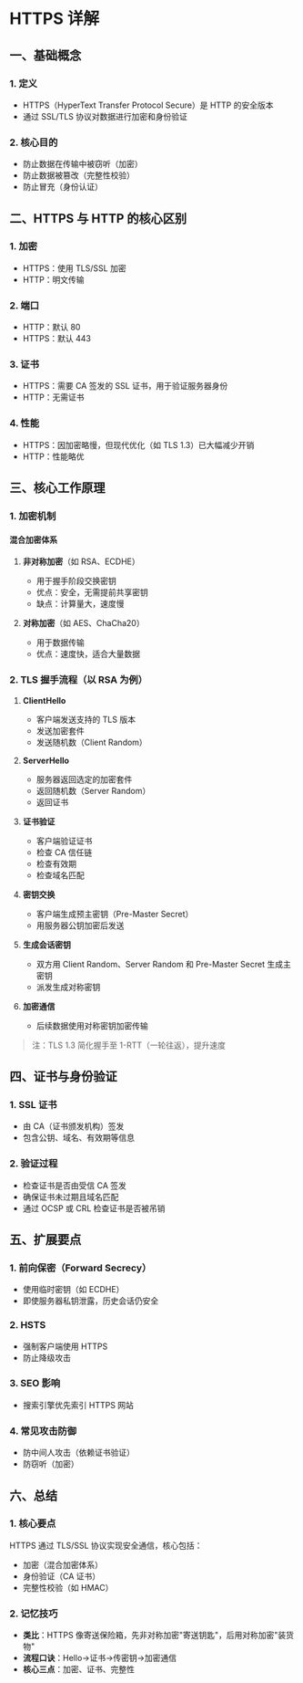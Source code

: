 # HTTPS 详解

## 一、基础概念

### 1. 定义
- HTTPS（HyperText Transfer Protocol Secure）是 HTTP 的安全版本
- 通过 SSL/TLS 协议对数据进行加密和身份验证

### 2. 核心目的
- 防止数据在传输中被窃听（加密）
- 防止数据被篡改（完整性校验）
- 防止冒充（身份认证）

## 二、HTTPS 与 HTTP 的核心区别

### 1. 加密
- HTTPS：使用 TLS/SSL 加密
- HTTP：明文传输

### 2. 端口
- HTTP：默认 80
- HTTPS：默认 443

### 3. 证书
- HTTPS：需要 CA 签发的 SSL 证书，用于验证服务器身份
- HTTP：无需证书

### 4. 性能
- HTTPS：因加密略慢，但现代优化（如 TLS 1.3）已大幅减少开销
- HTTP：性能略优

## 三、核心工作原理

### 1. 加密机制
#### 混合加密体系
1. **非对称加密**（如 RSA、ECDHE）
   - 用于握手阶段交换密钥
   - 优点：安全，无需提前共享密钥
   - 缺点：计算量大，速度慢

2. **对称加密**（如 AES、ChaCha20）
   - 用于数据传输
   - 优点：速度快，适合大量数据

### 2. TLS 握手流程（以 RSA 为例）
1. **ClientHello**
   - 客户端发送支持的 TLS 版本
   - 发送加密套件
   - 发送随机数（Client Random）

2. **ServerHello**
   - 服务器返回选定的加密套件
   - 返回随机数（Server Random）
   - 返回证书

3. **证书验证**
   - 客户端验证证书
   - 检查 CA 信任链
   - 检查有效期
   - 检查域名匹配

4. **密钥交换**
   - 客户端生成预主密钥（Pre-Master Secret）
   - 用服务器公钥加密后发送

5. **生成会话密钥**
   - 双方用 Client Random、Server Random 和 Pre-Master Secret 生成主密钥
   - 派发生成对称密钥

6. **加密通信**
   - 后续数据使用对称密钥加密传输

> 注：TLS 1.3 简化握手至 1-RTT（一轮往返），提升速度

## 四、证书与身份验证

### 1. SSL 证书
- 由 CA（证书颁发机构）签发
- 包含公钥、域名、有效期等信息

### 2. 验证过程
- 检查证书是否由受信 CA 签发
- 确保证书未过期且域名匹配
- 通过 OCSP 或 CRL 检查证书是否被吊销

## 五、扩展要点

### 1. 前向保密（Forward Secrecy）
- 使用临时密钥（如 ECDHE）
- 即使服务器私钥泄露，历史会话仍安全

### 2. HSTS
- 强制客户端使用 HTTPS
- 防止降级攻击

### 3. SEO 影响
- 搜索引擎优先索引 HTTPS 网站

### 4. 常见攻击防御
- 防中间人攻击（依赖证书验证）
- 防窃听（加密）

## 六、总结

### 1. 核心要点
HTTPS 通过 TLS/SSL 协议实现安全通信，核心包括：
- 加密（混合加密体系）
- 身份验证（CA 证书）
- 完整性校验（如 HMAC）

### 2. 记忆技巧
- **类比**：HTTPS 像寄送保险箱，先非对称加密"寄送钥匙"，后用对称加密"装货物"
- **流程口诀**：Hello→证书→传密钥→加密通信
- **核心三点**：加密、证书、完整性